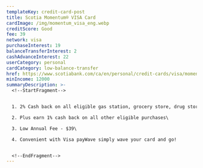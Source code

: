 ```yaml
---
templateKey: credit-card-post
title: Scotia Momentum® VISA Card
cardImage: /img/momentum_visa_eng.webp
creditScore: Good
fee: 39
network: visa
purchaseInterest: 19
balanceTransferInterest: 2
cashAdvanceInterest: 22
userCategory: personal
cardCategory: low-balance-transfer
href: https://www.scotiabank.com/ca/en/personal/credit-cards/visa/momentum-cash-back-card.html
minIncome: 12000
summaryDescription: >-
  <!--StartFragment-->


  1. 2% Cash back on all eligible gas station, grocery store, drug store purchases and recurring payments.\

  2. Plus earn 1% cash back on all other eligible purchases\

  3. Low Annual Fee - $39\

  4. Convenient with Visa payWave simply wave your card and go!


  <!--EndFragment-->
---
```

